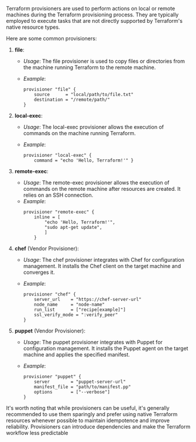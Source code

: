 Terraform provisioners are used to perform actions on local or remote machines during the Terraform provisioning process. They are typically employed to execute tasks that are not directly supported by Terraform's native resource types.

Here are some common provisioners:

1. **file**:
    
    - _Usage_: The file provisioner is used to copy files or directories from the machine running Terraform to the remote machine.
    - _Example_:
        
        ```
        provisioner "file" {   
	        source      = "local/path/to/file.txt"   
	        destination = "/remote/path/" 
	    }
        ```
        
2. **local-exec**:
    
    - _Usage_: The local-exec provisioner allows the execution of commands on the machine running Terraform.
    - _Example_:
        
        ```
        provisioner "local-exec" {   
	        command = "echo 'Hello, Terraform!'" }
        ```
        
3. **remote-exec**:
    
    - _Usage_: The remote-exec provisioner allows the execution of commands on the remote machine after resources are created. It relies on an SSH connection.
    - _Example_:        
        ```
        provisioner "remote-exec" {   
	        inline = [     
		        "echo 'Hello, Terraform!'",     
		        "sudo apt-get update",   
		        ] 
		    }
	    ```
        
4. **chef** (Vendor Provisioner):
    
    - _Usage_: The chef provisioner integrates with Chef for configuration management. It installs the Chef client on the target machine and converges it.
    - _Example_:
                
        ```
        provisioner "chef" {   
	        server_url    = "https://chef-server-url"   
		    node_name     = "node-name"   
		    run_list      = ["recipe[example]"]   
		    ssl_verify_mode = ":verify_peer" 
		}
		```
		
1. **puppet** (Vendor Provisioner):
    
    - _Usage_: The puppet provisioner integrates with Puppet for configuration management. It installs the Puppet agent on the target machine and applies the specified manifest.
    - _Example_:
    
        ```
        provisioner "puppet" {   
	        server        = "puppet-server-url"   
	        manifest_file = "path/to/manifest.pp"   
	        options       = ["--verbose"] 
	    }
        ```

It's worth noting that while provisioners can be useful, it's generally recommended to use them sparingly and prefer using native Terraform resources whenever possible to maintain idempotence and improve reliability. Provisioners can introduce dependencies and make the Terraform workflow less predictable